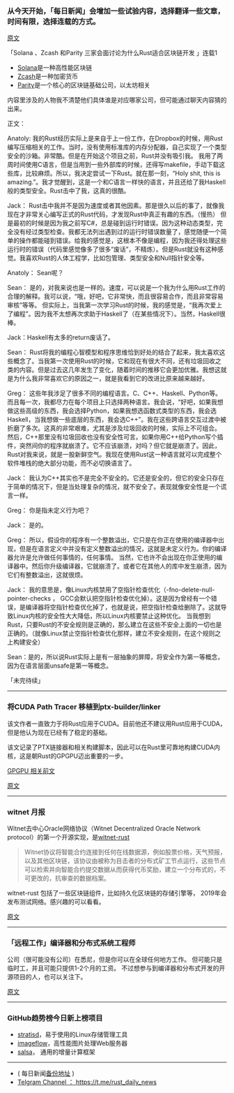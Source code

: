 ### 从今天开始，「每日新闻」会增加一些试验内容，选择翻译一些文章，时间有限，选择连载的方式。

[原文](https://medium.com/solana-labs/solana-at-portland-dev-meetup-72e4dc7ad32c)

「Solana 、Zcash 和Parity 三家会面讨论为什么Rust适合区块链开发 」连载1

- [Solana](https://github.com/solana-labs)是一种高性能区块链
- [Zcash](https://github.com/zcash/)是一种加密货币
- [Parity](https://github.com/paritytech/)是一个核心的区块链基础公司，以太坊相关

内容里涉及的人物我不清楚他们具体谁是对应哪家公司，但可能通过聊天内容猜的出来。

正文：

Anatoly:   我的Rust经历实际上是来自于上一份工作，在Dropbox的时候，用Rust编写压缩相关的工作。当时，没有使用标准库的内存分配器，自己实现了一个类型安全的沙箱。非常酷。但是在开始这个项目之前，Rust并没有吸引我。
我用了两周时间使用C语言，但是当用到一些外部库的时候，还得写makefile，手动下载这些库，比较麻烦。所以，我决定尝试一下Rust。就在那一刻，“Holy shit, this is amazing.”。我才觉醒到，这是一个和C语言一样快的语言，并且还给了我Haskell般的类型安全。Rust击中了我，这真的很酷。

Jack： Rust击中我并不是因为速度或者其他因素。那是很久以后的事了，就像我现在才非常关心编写正式的Rust代码，才发现Rust中真正有趣的东西。（慢热）
但是最初的时候是因为我之前写C#，总是碰到运行时错误。因为这种动态类型，完全没有经过类型检查。我都无法列出遇到过的运行时错误数量了，感觉随便一个简单的操作都能碰到错误。给我的感觉是，这根本不像是编程，因为我还得处理这些运行时的错误（代码里感觉像多了很多“废话”，不精炼）。但是Rust就没有这种感觉。我喜欢Rust的人体工程学，比如包管理、类型安全和Null指针安全等。

Anatoly： Sean呢？

Sean： 是的，对我来说也是一样的。速度，可以说是一个我为什么用Rust工作的合理的解释。我可以说，“哦，好吧，它非常快，而且很容易合作，而且非常容易审核”等等。
但实际上，当我第一次学习Rust的时候，我的感觉是，“我再次爱上了编程”。因为我不太想再次求助于Haskell了（在某些情况下）。当然，Haskell很棒。

Jack：Haskell有太多的return废话了。

Sean： Rust将我的编程心智模型和程序思维恰到好处的结合了起来，我太喜欢这些概念了。当我第一次使用Rust的时候，它和现在有很大不同，还有垃圾回收之类的内容。但是过去这几年发生了变化，随着时间的推移它会更加优雅。我想这就是为什么我非常喜欢它的原因之一，就是我看到它的改进比原来越来越好。

Greg： 这些年我涉足了很多不同的编程语言。C、C++、Haskell、Python等。而且每一次，我都尽力在每个项目上只选择两种语言。我会说，“好吧，如果我想做这些高级的东西，我会选择Python，如果我想选函数式类型的东西，我会选Haskell，当我想做一些底层的东西，我会选C++”。我在这些跨语言交互过渡中被折磨了多次。这真的非常艰难，尤其是涉及垃圾回收的时候，实际上不可组合。
然后，C++那里没有垃圾回收也没有安全性可言。如果你用C++给Python写个插件，突然间你的程序就崩溃了。它不应该崩溃，对吗？但它就是崩溃了。因此，Rust对我来说，就是一股新鲜空气。我现在使用Rust这一种语言就可以完成整个软件堆栈的绝大部分功能，而不必切换语言了。

Jack： 我认为C++其实也不是完全不安全的。它还是安全的，但它的安全只存在于简单的情况下，但是当处理复杂的情况，就不安全了。表现就像安全性是一个谎言一样。

Greg： 你是指未定义行为吧？

Jack： 是的。

Greg： 所以，假设你的程序有一个整数溢出，它只是在你正在使用的编译器中出现，但是在语言定义中并没有定义整数溢出的情况，这就是未定义行为。你的编译器允许是允许做任何事情的，任何事情。
当然，它也许不会出现在你正使用的编译器中。然后你升级编译器，它就崩溃了。或者它在其他人的库中发生崩溃，因为它们有整数溢出，这就很烦。

Jack： 我的意思是，像Linux内核禁用了空指针检查优化（-fno-delete-null-pointer-checks ， GCC会默认把空指针检查优化掉）。这是因为曾经有一个错误，是编译器将空指针检查优化掉了，也就是说，把空指针检查给删除了。这就导致Linux内核的安全性大大降低，所以Linux内核要禁止这种优化。
当我想到Rust，只要Rust的不安全规则是正确的，那么建立在这些不安全上面的一切也是正确的。（就像Linux禁止空指针检查优化那样，建立不安全规则，在这个规则之上构建安全）

Sean：是的，所以说Rust实际上是有一层抽象的屏障，将安全作为第一等概念，因为在语言层面unsafe是第一等概念。

「未完待续」

---


### 将CUDA Path Tracer 移植到ptx-builder/linker

该文作者一直致力于将Rust应用于CUDA。目前他还不建议用Rust应用于CUDA，但是他认为现在已经有了稳定的基础。

该文记录了PTX链接器和相关构建脚本，因此可以在Rust里可靠地构建CUDA内核，这是朝Rust的GPGPU迈出重要的一步。

[GPGPU 相关前文](https://bheisler.github.io/post/state-of-gpgpu-in-rust/)

[原文](https://bheisler.github.io/post/ptx-builder-and-linker/)

---

### witnet 月报

Witnet去中心Oracle网络协议（Witnet Decentralized Oracle Network protocol）的第一个开源实现，是[witnet-rust](https://github.com/witnet/witnet-rust)

> Witnet协议将智能合约连接到任何在线数据源，例如股票价格，天气预报，以及其他区块链，该协议由被称为目击者的分布式矿工节点运行，这些节点可以检索并向智能合约提交数据从而获得代币奖励，建立一个分布式的，不可更改的，抗审查的数据档案。

witnet-rust 包括了一些区块链组件，比如持久化区块链的存储引擎等， 2019年会发布测试网络。感兴趣的可以看看。

[原文](https://medium.com/witnet/witnet-monthly-report-september-2018-20cb85b61a88)

---

### 「远程工作」编译器和分布式系统工程师

公司（很可能没有公司）在悉尼，但是你可以在全球任何地方工作。 但可能只是临时工，并且可能只提供1-2个月的工资。 不过想参与到编译器和分布式开发的开源项目的人，也可以关注下。

[原文](https://www.reddit.com/r/rust/comments/9kx94z/job_compilers_distributed_systems_engineers_in/)

---

### GitHub趋势榜今日新上榜项目

-  [stratisd](https://github.com/stratis-storage/stratisd)，易于使用的Linux存储管理工具
-  [imageflow](https://github.com/imazen/imageflow)，高性能图片处理Web服务器
-  [salsa](https://github.com/salsa-rs/salsa)， 通用的增量计算框架

---

- ( 每日新闻[备份地址](https://github.com/RustStudy/rust_daily_news) )
- [Telgram Channel ： https://t.me/rust_daily_news ](https://t.me/rust_daily_news )
